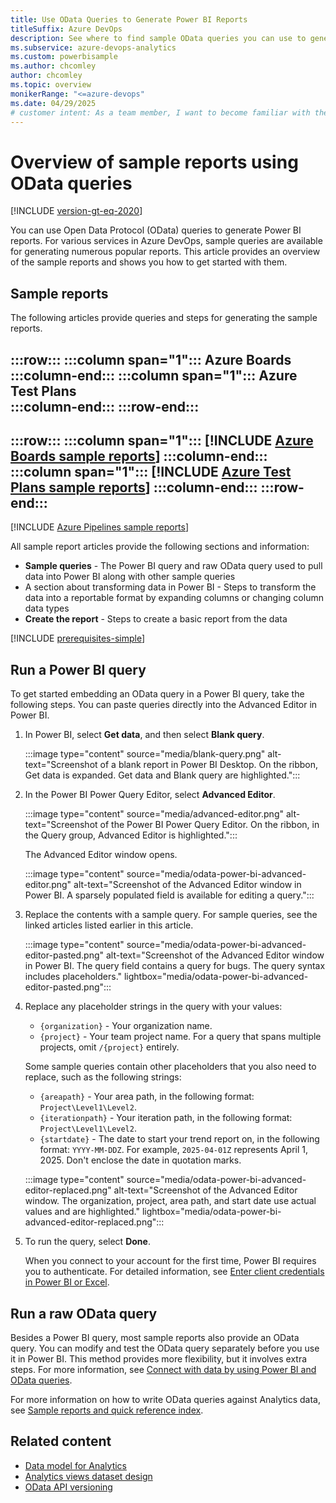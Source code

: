 ```yaml
---
title: Use OData Queries to Generate Power BI Reports  
titleSuffix: Azure DevOps
description: See where to find sample OData queries you can use to generate popular Power BI reports for Azure DevOps services. Find out how to get started with the queries.
ms.subservice: azure-devops-analytics
ms.custom: powerbisample
ms.author: chcomley
author: chcomley
ms.topic: overview
monikerRange: "<=azure-devops"
ms.date: 04/29/2025
# customer intent: As a team member, I want to become familiar with the sample queries that are available so that I can generate popular Power BI reports for services in Azure DevOps.
---
```


# Overview of sample reports using OData queries

[!INCLUDE [version-gt-eq-2020](../../includes/version-gt-eq-2020.md)]

You can use Open Data Protocol (OData) queries to generate Power BI reports. For various services in Azure DevOps, sample queries are available for generating numerous popular reports. This article provides an overview of the sample reports and shows you how to get started with them.

## Sample reports

The following articles provide queries and steps for generating the sample reports.

:::row:::
   :::column span="1":::
      **Azure Boards**
   :::column-end:::
   :::column span="1":::
      **Azure Test Plans**  
   :::column-end:::
:::row-end:::
---
:::row:::
   :::column span="1":::
      [!INCLUDE [Azure Boards sample reports](includes/sample-fulllist.md)]
   :::column-end:::
   :::column span="1":::
      [!INCLUDE [Azure Test Plans sample reports](includes/sample-full-list-test-plans.md)]
   :::column-end:::
:::row-end:::
---

[!INCLUDE [Azure Pipelines sample reports](includes/sample-full-list-pipelines.md)]

All sample report articles provide the following sections and information: 

- **Sample queries** - The Power BI query and raw OData query used to pull data into Power BI along with other sample queries
- A section about transforming data in Power BI - Steps to transform the data into a reportable format by expanding columns or changing column data types
- **Create the report** - Steps to create a basic report from the data

[!INCLUDE [prerequisites-simple](../includes/analytics-prerequisites-simple.md)]

## Run a Power BI query
    
To get started embedding an OData query in a Power BI query, take the following steps. You can paste queries directly into the Advanced Editor in Power BI.

1. In Power BI, select **Get data**, and then select **Blank query**.

   :::image type="content" source="media/blank-query.png" alt-text="Screenshot of a blank report in Power BI Desktop. On the ribbon, Get data is expanded. Get data and Blank query are highlighted.":::

1. In the Power BI Power Query Editor, select **Advanced Editor**.

   :::image type="content" source="media/advanced-editor.png" alt-text="Screenshot of the Power BI Power Query Editor. On the ribbon, in the Query group, Advanced Editor is highlighted.":::

   The Advanced Editor window opens.

   :::image type="content" source="media/odata-power-bi-advanced-editor.png" alt-text="Screenshot of the Advanced Editor window in Power BI. A sparsely populated field is available for editing a query.":::

1. Replace the contents with a sample query. For sample queries, see the linked articles listed earlier in this article.

   :::image type="content" source="media/odata-power-bi-advanced-editor-pasted.png" alt-text="Screenshot of the Advanced Editor window in Power BI. The query field contains a query for bugs. The query syntax includes placeholders." lightbox="media/odata-power-bi-advanced-editor-pasted.png":::

1. Replace any placeholder strings in the query with your values:

   - `{organization}` - Your organization name.
   - `{project}` - Your team project name. For a query that spans multiple projects, omit `/{project}` entirely.

   Some sample queries contain other placeholders that you also need to replace, such as the following strings:

   - `{areapath}` - Your area path, in the following format: `Project\Level1\Level2`.
   - `{iterationpath}` - Your iteration path, in the following format: `Project\Level1\Level2`.
   - `{startdate}` - The date to start your trend report on, in the following format: `YYYY-MM-DDZ`. For example, `2025-04-01Z` represents April 1, 2025. Don't enclose the date in quotation marks.

   :::image type="content" source="media/odata-power-bi-advanced-editor-replaced.png" alt-text="Screenshot of the Advanced Editor window. The organization, project, area path, and start date use actual values and are highlighted." lightbox="media/odata-power-bi-advanced-editor-replaced.png":::

1. To run the query, select **Done**. 

   When you connect to your account for the first time, Power BI requires you to authenticate. For detailed information, see [Enter client credentials in Power BI or Excel](client-authentication-options.md).

## Run a raw OData query

Besides a Power BI query, most sample reports also provide an OData query. You can modify and test the OData query separately before you use it in Power BI. This method provides more flexibility, but it involves extra steps. For more information, see [Connect with data by using Power BI and OData queries](odataquery-connect.md).

For more information on how to write OData queries against Analytics data, see [Sample reports and quick reference index](../extend-analytics/quick-ref.md).

## Related content

- [Data model for Analytics](../extend-analytics/data-model-analytics-service.md)
- [Analytics views dataset design](data-connector-dataset.md)
- [OData API versioning](../extend-analytics/odata-api-version.md)
